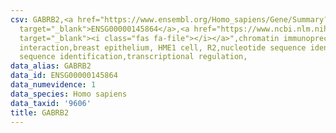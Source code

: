 ```yaml
---
csv: GABRB2,<a href="https://www.ensembl.org/Homo_sapiens/Gene/Summary?db=core;g=ENSG00000145864"
  target="_blank">ENSG00000145864</a>,<a href="https://www.ncbi.nlm.nih.gov/pubmed/22863008"
  target="_blank"><i class="fas fa-file"></i></a>",chromatin immunoprecipitation assay,direct
  interaction,breast epithelium, HME1 cell, R2,nucleotide sequence identification,nucleotide
  sequence identification,transcriptional regulation,
data_alias: GABRB2
data_id: ENSG00000145864
data_numevidence: 1
data_species: Homo sapiens
data_taxid: '9606'
title: GABRB2
---
```

